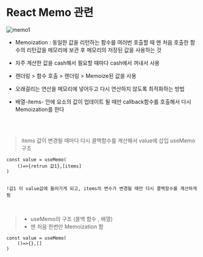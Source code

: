 # React Memo 관련
![memo1](https://user-images.githubusercontent.com/86187456/205335782-791303bf-ecd0-4d90-a50d-20ec187bf5d2.png)

- Memoization : 동일한 값을 리턴하는 함수를 여러번 호출할 때 맨 처음 호출한 함수의 리턴값을 메모리에 보관 후 메모리의 저장된 값을 사용하는 것
- 자주 계산한 값을 cash해서 필요할 때마다 cash에서 꺼내서 사용
- 렌더링 > 함수 호출 > 렌더링 > Memoize된 값을 사용
- 오래걸리는 연산을 메모리에 넣어두고 다시 연산하지 않도록 최적화하는 방법

- 배열-items- 안에 요소의 값이 업데이트 될 때만 callback함수를 호출해서 다시 Memoization를 한다
</br> 
</br>

> items 값이 변경될 때마다 다시 콜백함수를 계산해서 value에 삽입 
> useMemo 구조
```
const value = useMemo(
    ()=>{retrun 값1},[items]
)


!값1 이 value값에 들어가게 되고, items의 변수가 변경될 때만 다시 콜백함수를 계산하게됨
```
</br> 

> - useMemo의 구조 (콜백 함수 , 배열)
> - 맨 처음 한번만 Memoization 함
```
const value = useMemo(
    ()=>{},[]
)
```
